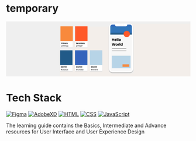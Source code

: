 
# temporary

<img src="hello.gif">

# Tech Stack
[![Figma](https://img.shields.io/badge/Figma-F24E1E?style=for-the-badge&logo=figma&logoColor=white)](https://www.figma.com/)
[![AdobeXD](https://img.shields.io/badge/AdobeXD-F24E1E?style=for-the-badge&logo=adobexd&logoColor=white)](https://www.adobexd.com/)
[![HTML](https://img.shields.io/badge/HTML5-E34F26?style=for-the-badge&logo=html5&logoColor=white)](https://html.com/html5/)
[![CSS](https://img.shields.io/badge/CSS3-1572B6?style=for-the-badge&logo=css3&logoColor=white)](https://www.w3.org/Style/CSS/Overview.en.html)
[![JavaScript](https://img.shields.io/badge/JavaScript-F7DF1E?style=for-the-badge&logo=javascript&logoColor=black)](https://www.javascript.com/)

The learning guide contains the Basics, Intermediate and Advance resources for User Interface and User Experience Design

